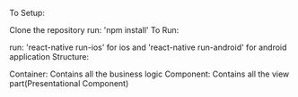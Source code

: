 To Setup:

Clone the repository
run: 'npm install'
To Run:

run: 'react-native run-ios' for ios and 'react-native run-android' for android application
Structure:

Container: Contains all the business logic
Component: Contains all the view part(Presentational Component)
